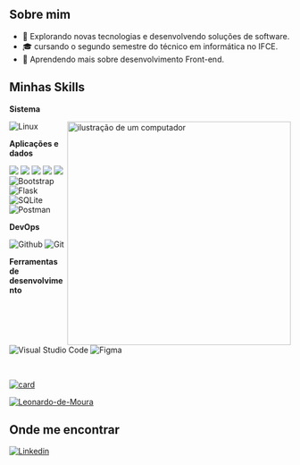 

## Sobre mim
 
- 🤔 Explorando novas tecnologias e desenvolvendo soluções de software.
- 🎓 cursando o segundo semestre do técnico em informática no IFCE.
- 🌱 Aprendendo mais sobre desenvolvimento Front-end.

## Minhas Skills

**Sistema**

<img src="https://raw.githubusercontent.com/MicaelliMedeiros/micaellimedeiros/master/image/computer-illustration.png" alt="ilustração de um computador" min-width="400px" max-width="400px" width="400px" align="right">

 

![Linux](https://img.shields.io/badge/Linux-FCC624?style=for-the-badge&logo=linux&logoColor=black)

**Aplicações e dados**

![](https://img.shields.io/badge/-00599C?style=for-the-badge&logo=c&logoColor=whitewidth=""20px)
![](https://img.shields.io/badge/Python-3776AB?style=for-the-badge&logo=python&logoColor=white)
![](https://img.shields.io/badge/JavaScript-F7DF1E?style=for-the-badge&logo=javascript&logoColor=black)
![](https://img.shields.io/badge/HTML5-E34F26?style=for-the-badge&logo=html5&logoColor=white)
![](https://img.shields.io/badge/CSS3-1572B6?style=for-the-badge&logo=css3&logoColor=white)
![Bootstrap](https://img.shields.io/badge/Bootstrap-v5.3.0-alpha1-blue)
![Flask](https://img.shields.io/badge/Flask-v2.3.3-blue)
![SQLite](https://img.shields.io/badge/SQLite-v3.42.0-lightblue)
![Postman](https://img.shields.io/badge/Postman-Collection-blue)




**DevOps**

![Github](https://img.shields.io/badge/GitHub-100000?style=for-the-badge&logo=github&logoColor=white)
![Git](https://img.shields.io/badge/Git-FF4500?style=for-the-badge&logo=git&logoColor=white)



**Ferramentas de desenvolvimento**

![Visual Studio Code](https://img.shields.io/badge/Visual%20Studio%20Code-100000?style=for-the-badge&logo=visual-studio-code&logoColor=white)
![Figma](https://img.shields.io/badge/Figma-F24E1E?style=for-the-badge&logo=figma&logoColor=white)


<br/>

[![card](https://github-readme-stats.vercel.app/api?username=Leonardo-de-Moura&theme=dracula)](https://github.com/anuraghazra/github-readme-stats)

[![Leonardo-de-Moura](https://github-readme-stats.vercel.app/api/top-langs/?username=Leonardo-de-Moura&theme=dracula&layout=compact)](https://github.com/anuraghazra/github-readme-stats)

## Onde me encontrar

[![Linkedin](https://img.shields.io/badge/-LeonardoMoura-blue?style=flat-square&logo=Linkedin&logoColor=white&link=https://www.linkedin.com/in/leonardo---de--moura/)](https://www.linkedin.com/in/leonardo---de--moura/)


